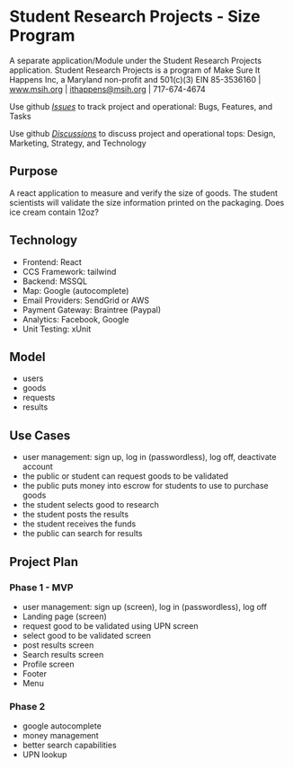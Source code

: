 # Student Research Projects - Size Program
A separate application/Module under the Student Research Projects application. Student Research Projects is a program of Make Sure It Happens Inc, a Maryland non-profit and 501(c)(3) EIN 85-3536160 | www.msih.org | ithappens@msih.org | 717-674-4674

Use github [*Issues*](../../issues)  to track project and operational: Bugs, Features, and Tasks

Use github [*Discussions*](../../discussions/categories/general) to discuss project and operational tops: Design, Marketing, Strategy, and Technology

## Purpose
A react application to measure and verify the size of goods. The student scientists will validate the size information printed on the packaging. Does ice cream contain 12oz?

## Technology
- Frontend: React
- CCS Framework: tailwind
- Backend: MSSQL
- Map: Google (autocomplete)
- Email Providers: SendGrid or AWS
- Payment Gateway: Braintree (Paypal)
- Analytics: Facebook, Google
- Unit Testing: xUnit

## Model
- users
- goods
- requests
- results

## Use Cases

- user management: sign up, log in (passwordless), log off, deactivate account
- the public or student can request goods to be validated
- the public puts money into escrow for students to use to purchase goods
- the student selects good to research
- the student posts the results
- the student receives the funds
- the public can search for results

## Project Plan

### Phase 1 - MVP

- user management: sign up (screen), log in (passwordless), log off
- Landing page (screen)
- request good to be validated using UPN screen
- select good to be validated screen
- post results screen
- Search results screen
- Profile screen
- Footer
- Menu  

### Phase 2

- google autocomplete
- money management
- better search capabilities
- UPN lookup
